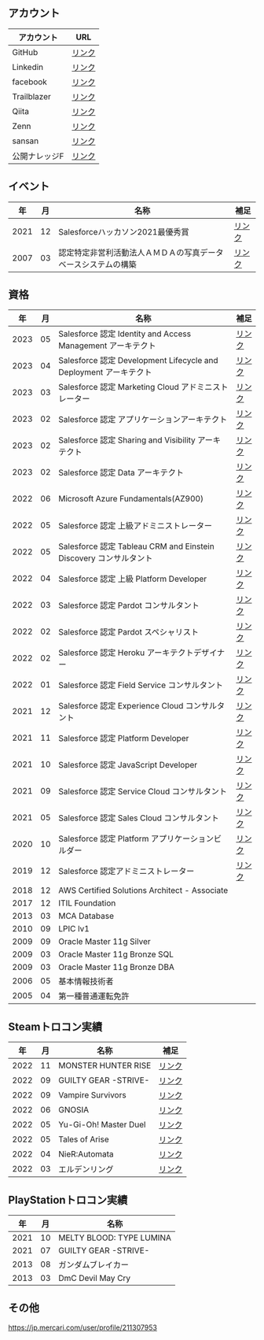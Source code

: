 ## アカウント

|アカウント|URL|
|---|---|
|GitHub|[リンク](https://github.com/yfujii01)|
|Linkedin|[リンク](https://www.linkedin.com/in/yuyafujii01/)|
|facebook|[リンク](https://www.facebook.com/yuyafujii01)|
|Trailblazer|[リンク](https://trailblazer.me/id/yuyafujii01)|
|Qiita|[リンク](https://qiita.com/yfujii01)|
|Zenn|[リンク](https://zenn.dev/yfujii01)|
|sansan|[リンク](https://ap.sansan.com/v/vc/urjsfgxwmfreto6d57mukq7qqe/)|
|公開ナレッジF|[リンク](https://yfujii01.com)|

## イベント

|年|月|名称|補足|
|---|---|---|---|
|2021|12|Salesforceハッカソン2021最優秀賞|[リンク](https://developer.salesforce.com/jpblogs/2021/12/salesforce-hackathon-2021-result/)|
|2007|03|認定特定非営利活動法人ＡＭＤＡの写真データベースシステムの構築|[リンク](https://amda.or.jp/journal/?work_id=536)|

## 資格

|年|月|名称|補足|
|---|---|---|---|
|2023|05|Salesforce 認定 Identity and Access Management アーキテクト|[リンク](https://trailblazer.me/id/yuyafujii01)|
|2023|04|Salesforce 認定 Development Lifecycle and Deployment アーキテクト|[リンク](https://trailblazer.me/id/yuyafujii01)|
|2023|03|Salesforce 認定 Marketing Cloud アドミニストレーター|[リンク](https://trailblazer.me/id/yuyafujii01)|
|2023|02|Salesforce 認定 アプリケーションアーキテクト|[リンク](https://trailblazer.me/id/yuyafujii01)|
|2023|02|Salesforce 認定 Sharing and Visibility アーキテクト|[リンク](https://trailblazer.me/id/yuyafujii01)|
|2023|02|Salesforce 認定 Data アーキテクト|[リンク](https://trailblazer.me/id/yuyafujii01)|
|2022|06|Microsoft Azure Fundamentals(AZ900)|[リンク](https://www.credly.com/badges/1070fb28-bafe-4761-9de4-ba6ce8e45dfd)|
|2022|05|Salesforce 認定 上級アドミニストレーター|[リンク](https://trailblazer.me/id/yuyafujii01)|
|2022|05|Salesforce 認定 Tableau CRM and Einstein Discovery コンサルタント|[リンク](https://trailblazer.me/id/yuyafujii01)|
|2022|04|Salesforce 認定 上級 Platform Developer|[リンク](https://trailblazer.me/id/yuyafujii01)|
|2022|03|Salesforce 認定 Pardot コンサルタント|[リンク](https://trailblazer.me/id/yuyafujii01)|
|2022|02|Salesforce 認定 Pardot スペシャリスト|[リンク](https://trailblazer.me/id/yuyafujii01)|
|2022|02|Salesforce 認定 Heroku アーキテクトデザイナー|[リンク](https://trailblazer.me/id/yuyafujii01)|
|2022|01|Salesforce 認定 Field Service コンサルタント|[リンク](https://trailblazer.me/id/yuyafujii01)|
|2021|12|Salesforce 認定 Experience Cloud コンサルタント|[リンク](https://trailblazer.me/id/yuyafujii01)|
|2021|11|Salesforce 認定 Platform Developer|[リンク](https://trailblazer.me/id/yuyafujii01)|
|2021|10|Salesforce 認定 JavaScript Developer|[リンク](https://trailblazer.me/id/yuyafujii01)|
|2021|09|Salesforce 認定 Service Cloud コンサルタント|[リンク](https://trailblazer.me/id/yuyafujii01)|
|2021|05|Salesforce 認定 Sales Cloud コンサルタント|[リンク](https://trailblazer.me/id/yuyafujii01)|
|2020|10|Salesforce 認定 Platform アプリケーションビルダー|[リンク](https://trailblazer.me/id/yuyafujii01)|
|2019|12|Salesforce 認定アドミニストレーター|[リンク](https://trailblazer.me/id/yuyafujii01)|
|2018|12|AWS Certified Solutions Architect - Associate|
|2017|12|ITIL Foundation|
|2013|03|MCA Database|
|2010|09|LPIC lv1|
|2009|09|Oracle Master 11g Silver|
|2009|03|Oracle Master 11g Bronze SQL|
|2009|03|Oracle Master 11g Bronze DBA|
|2006|05|基本情報技術者|
|2005|04|第一種普通運転免許|

## Steamトロコン実績

|年|月|名称|補足|
|---|---|---|---|
|2022|11|MONSTER HUNTER RISE|[リンク](https://steamcommunity.com/profiles/76561199241957435/stats/1446780/?tab=achievements)|
|2022|09|GUILTY GEAR -STRIVE-|[リンク](https://steamcommunity.com/profiles/76561199241957435/stats/1384160/?tab=achievements)|
|2022|09|Vampire Survivors|[リンク](https://steamcommunity.com/profiles/76561199241957435/stats/1794680/?tab=achievements)|
|2022|06|GNOSIA|[リンク](https://steamcommunity.com/profiles/76561199241957435/stats/1608290/?tab=achievements)|
|2022|05|Yu-Gi-Oh! Master Duel|[リンク](https://steamcommunity.com/profiles/76561199241957435/stats/1449850/?tab=achievements)|
|2022|05|Tales of Arise|[リンク](https://steamcommunity.com/profiles/76561199241957435/stats/740130/?tab=achievements)|
|2022|04|NieR:Automata|[リンク](https://steamcommunity.com/profiles/76561199241957435/stats/524220/?tab=achievements)|
|2022|03|エルデンリング|[リンク](https://steamcommunity.com/profiles/76561199241957435/stats/1245620/?tab=achievements)|

## PlayStationトロコン実績

|年|月|名称|
|---|---|---|
|2021|10|MELTY BLOOD: TYPE LUMINA|
|2021|07|GUILTY GEAR -STRIVE-|
|2013|08|ガンダムブレイカー|
|2013|03|DmC Devil May Cry|


## その他

https://jp.mercari.com/user/profile/211307953
